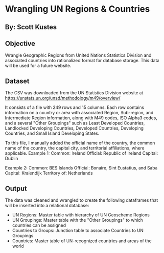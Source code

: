 # Wrangling UN Regions & Countries
## By: Scott Kustes

## Objective
Wrangle Geographic Regions from United Nations Statistics Division and associated countries into rationalized format for database storage. This data will be used for a future website.

## Dataset
The CSV was downloaded from the UN Statistics Division website at https://unstats.un.org/unsd/methodology/m49/overview/

It consists of a file with 249 rows and 15 columns. Each row contains information on a country or area with associated Region, Sub-region, and Intermediate Region information, along with M49 codes, ISO Alpha3 codes, and a several "Other Groupings" such as Least Developed Countries, Landlocked Developing Countries, Developed Countries, Developing Countries, and Small Island Developing States.

To this file, I manually added the official name of the country, the common name of the country, the capital city, and territorial affiliations, where applicable. 
Example 1:
Common: Ireland
Official: Republic of Ireland
Capital: Dublin

Example 2:
Common: BES Islands
Official: Bonaire, Sint Eustatius, and Saba
Capital: Kralendijk
Territory of: Netherlands

## Output
The data was cleaned and wrangled to create the following dataframes that will be inserted into a relational database:
- UN Regions: Master table with hierarchy of UN Geoscheme Regions
- UN Groupings: Master table with the "Other Groupings" to which countries can be assigned
- Countries to Groups: Junction table to associate Countries to UN Groupings
- Countries: Master table of UN-recognized countries and areas of the world